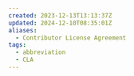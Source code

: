 ```yaml
---
created: 2023-12-13T13:13:37Z
updated: 2024-12-10T08:35:01Z
aliases:
  - Contributor License Agreement
tags:
  - abbreviation
  - CLA
---
```

